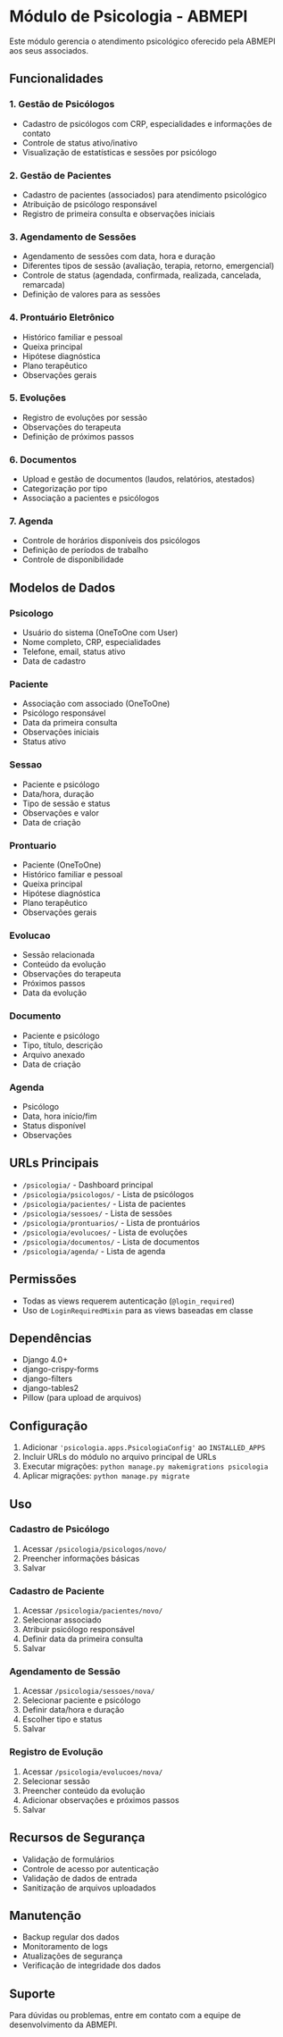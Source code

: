 # Módulo de Psicologia - ABMEPI

Este módulo gerencia o atendimento psicológico oferecido pela ABMEPI aos seus associados.

## Funcionalidades

### 1. Gestão de Psicólogos
- Cadastro de psicólogos com CRP, especialidades e informações de contato
- Controle de status ativo/inativo
- Visualização de estatísticas e sessões por psicólogo

### 2. Gestão de Pacientes
- Cadastro de pacientes (associados) para atendimento psicológico
- Atribuição de psicólogo responsável
- Registro de primeira consulta e observações iniciais

### 3. Agendamento de Sessões
- Agendamento de sessões com data, hora e duração
- Diferentes tipos de sessão (avaliação, terapia, retorno, emergencial)
- Controle de status (agendada, confirmada, realizada, cancelada, remarcada)
- Definição de valores para as sessões

### 4. Prontuário Eletrônico
- Histórico familiar e pessoal
- Queixa principal
- Hipótese diagnóstica
- Plano terapêutico
- Observações gerais

### 5. Evoluções
- Registro de evoluções por sessão
- Observações do terapeuta
- Definição de próximos passos

### 6. Documentos
- Upload e gestão de documentos (laudos, relatórios, atestados)
- Categorização por tipo
- Associação a pacientes e psicólogos

### 7. Agenda
- Controle de horários disponíveis dos psicólogos
- Definição de períodos de trabalho
- Controle de disponibilidade

## Modelos de Dados

### Psicologo
- Usuário do sistema (OneToOne com User)
- Nome completo, CRP, especialidades
- Telefone, email, status ativo
- Data de cadastro

### Paciente
- Associação com associado (OneToOne)
- Psicólogo responsável
- Data da primeira consulta
- Observações iniciais
- Status ativo

### Sessao
- Paciente e psicólogo
- Data/hora, duração
- Tipo de sessão e status
- Observações e valor
- Data de criação

### Prontuario
- Paciente (OneToOne)
- Histórico familiar e pessoal
- Queixa principal
- Hipótese diagnóstica
- Plano terapêutico
- Observações gerais

### Evolucao
- Sessão relacionada
- Conteúdo da evolução
- Observações do terapeuta
- Próximos passos
- Data da evolução

### Documento
- Paciente e psicólogo
- Tipo, título, descrição
- Arquivo anexado
- Data de criação

### Agenda
- Psicólogo
- Data, hora início/fim
- Status disponível
- Observações

## URLs Principais

- `/psicologia/` - Dashboard principal
- `/psicologia/psicologos/` - Lista de psicólogos
- `/psicologia/pacientes/` - Lista de pacientes
- `/psicologia/sessoes/` - Lista de sessões
- `/psicologia/prontuarios/` - Lista de prontuários
- `/psicologia/evolucoes/` - Lista de evoluções
- `/psicologia/documentos/` - Lista de documentos
- `/psicologia/agenda/` - Lista de agenda

## Permissões

- Todas as views requerem autenticação (`@login_required`)
- Uso de `LoginRequiredMixin` para as views baseadas em classe

## Dependências

- Django 4.0+
- django-crispy-forms
- django-filters
- django-tables2
- Pillow (para upload de arquivos)

## Configuração

1. Adicionar `'psicologia.apps.PsicologiaConfig'` ao `INSTALLED_APPS`
2. Incluir URLs do módulo no arquivo principal de URLs
3. Executar migrações: `python manage.py makemigrations psicologia`
4. Aplicar migrações: `python manage.py migrate`

## Uso

### Cadastro de Psicólogo
1. Acessar `/psicologia/psicologos/novo/`
2. Preencher informações básicas
3. Salvar

### Cadastro de Paciente
1. Acessar `/psicologia/pacientes/novo/`
2. Selecionar associado
3. Atribuir psicólogo responsável
4. Definir data da primeira consulta
5. Salvar

### Agendamento de Sessão
1. Acessar `/psicologia/sessoes/nova/`
2. Selecionar paciente e psicólogo
3. Definir data/hora e duração
4. Escolher tipo e status
5. Salvar

### Registro de Evolução
1. Acessar `/psicologia/evolucoes/nova/`
2. Selecionar sessão
3. Preencher conteúdo da evolução
4. Adicionar observações e próximos passos
5. Salvar

## Recursos de Segurança

- Validação de formulários
- Controle de acesso por autenticação
- Validação de dados de entrada
- Sanitização de arquivos uploadados

## Manutenção

- Backup regular dos dados
- Monitoramento de logs
- Atualizações de segurança
- Verificação de integridade dos dados

## Suporte

Para dúvidas ou problemas, entre em contato com a equipe de desenvolvimento da ABMEPI.
